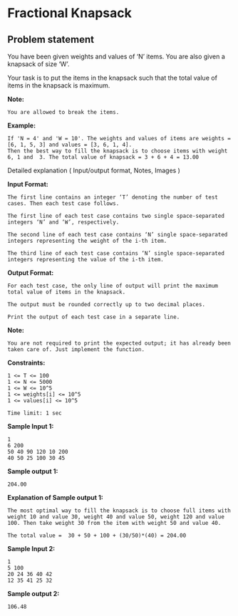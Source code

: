 Fractional Knapsack
===================

Problem statement
-----------------

You have been given weights and values of ‘N’ items. You are also given a knapsack of size ‘W’.

Your task is to put the items in the knapsack such that the total value of items in the knapsack is maximum.

**Note:**

    You are allowed to break the items.
    

**Example:**

    If 'N = 4' and 'W = 10'. The weights and values of items are weights = [6, 1, 5, 3] and values = [3, 6, 1, 4]. 
    Then the best way to fill the knapsack is to choose items with weight 6, 1 and  3. The total value of knapsack = 3 + 6 + 4 = 13.00   
    

Detailed explanation ( Input/output format, Notes, Images )

**Input Format:**

    The first line contains an integer ‘T’ denoting the number of test cases. Then each test case follows.
    
    The first line of each test case contains two single space-separated integers ‘N’ and ‘W’, respectively.
    
    The second line of each test case contains ‘N’ single space-separated integers representing the weight of the i-th item.
    
    The third line of each test case contains ‘N’ single space-separated integers representing the value of the i-th item.
    

**Output Format:**

    For each test case, the only line of output will print the maximum total value of items in the knapsack.  
    
    The output must be rounded correctly up to two decimal places.
    
    Print the output of each test case in a separate line.
    

**Note:**

    You are not required to print the expected output; it has already been taken care of. Just implement the function.
    

**Constraints:**

    1 <= T <= 100
    1 <= N <= 5000
    1 <= W <= 10^5
    1 <= weights[i] <= 10^5
    1 <= values[i] <= 10^5
    
    Time limit: 1 sec
    

**Sample Input 1:**

    1
    6 200
    50 40 90 120 10 200 
    40 50 25 100 30 45
    

**Sample output 1:**

    204.00
    

**Explanation of Sample output 1:**

    The most optimal way to fill the knapsack is to choose full items with weight 10 and value 30, weight 40 and value 50, weight 120 and value 100. Then take weight 30 from the item with weight 50 and value 40.
    
    The total value =  30 + 50 + 100 + (30/50)*(40) = 204.00
    

**Sample Input 2:**

    1
    5 100
    20 24 36 40 42
    12 35 41 25 32
    

**Sample output 2:**

    106.48
